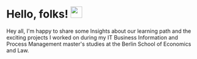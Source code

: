 # Hello, folks! <img src="https://raw.githubusercontent.com/MartinHeinz/MartinHeinz/master/wave.gif" width="30px">
Hey all, I'm happy to share some Insights about our learning path and the exciting projects I worked on during my IT Business Information and Process Management master's studies at the Berlin School of Economics and Law.
